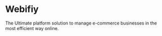 # Webifiy
The Ultimate platform solution to manage e-commerce businesses in the most efficient way online.
